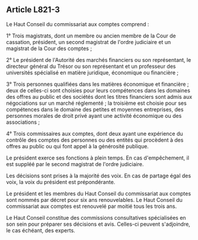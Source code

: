 Article L821-3
----
Le Haut Conseil du commissariat aux comptes comprend :

1° Trois magistrats, dont un membre ou ancien membre de la Cour de cassation,
président, un second magistrat de l'ordre judiciaire et un magistrat de la Cour
des comptes ;

2° Le président de l'Autorité des marchés financiers ou son représentant, le
directeur général du Trésor ou son représentant et un professeur des universités
spécialisé en matière juridique, économique ou financière ;

3° Trois personnes qualifiées dans les matières économique et financière ; deux
de celles-ci sont choisies pour leurs compétences dans les domaines des offres
au public et des sociétés dont les titres financiers sont admis aux négociations
sur un marché réglementé ; la troisième est choisie pour ses compétences dans le
domaine des petites et moyennes entreprises, des personnes morales de droit
privé ayant une activité économique ou des associations ;

4° Trois commissaires aux comptes, dont deux ayant une expérience du contrôle
des comptes des personnes ou des entités qui procèdent à des offres au public ou
qui font appel à la générosité publique.

Le président exerce ses fonctions à plein temps. En cas d'empêchement, il est
suppléé par le second magistrat de l'ordre judiciaire.

Les décisions sont prises à la majorité des voix. En cas de partage égal des
voix, la voix du président est prépondérante.

Le président et les membres du Haut Conseil du commissariat aux comptes sont
nommés par décret pour six ans renouvelables. Le Haut Conseil du commissariat
aux comptes est renouvelé par moitié tous les trois ans.

Le Haut Conseil constitue des commissions consultatives spécialisées en son sein
pour préparer ses décisions et avis. Celles-ci peuvent s'adjoindre, le cas
échéant, des experts.
